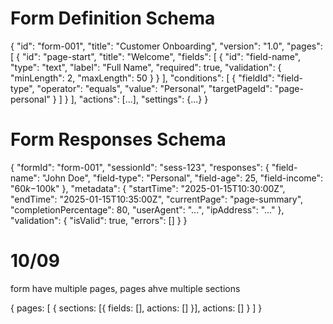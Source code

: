 # Form Definition Schema
{
  "id": "form-001",
  "title": "Customer Onboarding",
  "version": "1.0",
  "pages": [
    {
      "id": "page-start",
      "title": "Welcome",
      "fields": [
        {
          "id": "field-name",
          "type": "text",
          "label": "Full Name",
          "required": true,
          "validation": {
            "minLength": 2,
            "maxLength": 50
          }
        }
      ],
      "conditions": [
        {
          "fieldId": "field-type",
          "operator": "equals",
          "value": "Personal",
          "targetPageId": "page-personal"
        }
      ]
    }
  ],
  "actions": [...],
  "settings": {...}
}

# Form Responses Schema
{
  "formId": "form-001",
  "sessionId": "sess-123",
  "responses": {
    "field-name": "John Doe",
    "field-type": "Personal",
    "field-age": 25,
    "field-income": "$60k-$100k"
  },
  "metadata": {
    "startTime": "2025-01-15T10:30:00Z",
    "endTime": "2025-01-15T10:35:00Z",
    "currentPage": "page-summary",
    "completionPercentage": 80,
    "userAgent": "...",
    "ipAddress": "..."
  },
  "validation": {
    "isValid": true,
    "errors": []
  }
}

# 10/09

form have multiple pages, pages ahve multiple sections

{
  pages: [
    {
      sections: [{
        fields: [],
        actions: []
      }],
      actions: []
    }
  ]
}